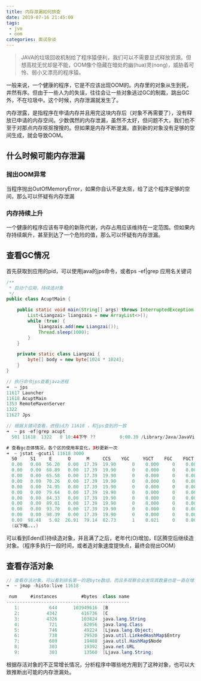 ```yaml
---
title: 内存泄漏如何排查
date: 2019-07-16 21:45:00
tags:
 - jvm
 - oom
categories: 面试杂谈
---
```


> JAVA的垃圾回收机制给了程序猿便利，我们可以不需要显式释放资源。但想高枕无忧却是不能，OOM像个隐藏在暗处的幽(hua)灵(nong)，威胁着可怜、弱小又漂亮的程序猿。

一般来说，一个健康的程序，它是不应该出现OOM的。内存里的对象从生到死，井然有序。但由于一些人为的失误，往往会让一些对象逃过GC的制裁，跳出GC外，不在垃圾中。这个时候，内存泄漏就发生了。

内存泄露，是指程序在申请内存并且用完这块内存后（对象不再需要了），没有释放已申请的内存空间。少数偶然的内存泄漏，虽然不太好，但问题不大，我们也不至于对那点内存抠抠搜搜的。但如果是内存不断泄漏，直到新的对象没有足够的空间生成，就会导致OOM。

## 什么时候可能内存泄漏

### 抛出OOM异常

当程序抛出OutOfMemoryError，如果你自认不是太抠，给了这个程序足够的空间，那么可以怀疑有内存泄漏

### 内存持续上升

一个健康的程序应该有平稳的新陈代谢，内存占用应该维持在一定范围。但如果内存持续飙升，甚至到达了一个危险的值，那么可以怀疑有内存泄漏。

## 查看GC情况

首先获取到应用的pid，可以使用java的jps命令，或者ps -ef|grep 应用名关键词

```java
/**
 * 启动个应用，持续造对象
 */
public class AcuptMain {

    public static void main(String[] args) throws InterruptedException {
        List<Liangzai> liangzais = new ArrayList<>();
        while (true) {
            liangzais.add(new Liangzai());
            Thread.sleep(1000);
        }
    }

    private static class Liangzai {
        byte[] body = new byte[1024 * 1024];
    }
}
```

```java
// 执行命令jps查看java进程
➜  ~ jps
11617 Launcher
11618 AcuptMain
1353 RemoteMavenServer
1322 
11627 Jps
```

```java
// 根据关键词查看，进程id为 11618 ，和jps查到的一致
➜  ~ ps -ef|grep acupt
  501 11618  1322   0 10:44下午 ??         0:00.39 /Library/Java/JavaVirtualMachines...
```

```java
# 查看gc总体情况，各个区的使用率变化，3秒更新一次
➜  ~ jstat -gcutil 11618 3000 
  S0     S1     E      O      M     CCS    YGC     YGCT    FGC    FGCT     GCT   
  0.00   0.00  56.20   0.00  17.39  19.90      0    0.000     0    0.000    0.000
  0.00   0.00  60.89   0.00  17.39  19.90      0    0.000     0    0.000    0.000
  0.00   0.00  65.58   0.00  17.39  19.90      0    0.000     0    0.000    0.000
  0.00   0.00  70.26   0.00  17.39  19.90      0    0.000     0    0.000    0.000
  0.00   0.00  74.95   0.00  17.39  19.90      0    0.000     0    0.000    0.000
  0.00   0.00  79.64   0.00  17.39  19.90      0    0.000     0    0.000    0.000
  0.00   0.00  84.33   0.00  17.39  19.90      0    0.000     0    0.000    0.000
  0.00   0.00  89.01   0.00  17.39  19.90      0    0.000     0    0.000    0.000
  0.00   0.00  93.70   0.00  17.39  19.90      0    0.000     0    0.000    0.000
  0.00   0.00  98.39   0.00  17.39  19.90      0    0.000     0    0.000    0.000
  0.00  98.48   5.02  26.91  79.14  82.73      1    0.021     0    0.000    0.021
  (以下略...)
```

可以看到Eden(E)持续造对象，并且满了之后，老年代(O)增加，E区腾空后继续造对象。（程序多执行一段时间，或者造对象速度提快点，最终会抛出OOM）

## 查看存活对象

```java
// 查看存活对象，可以看到排名第一的是byte数组，而且多观察会会发现其数量也是一直在增加
➜  ~ jmap -histo:live 11618

 num     #instances         #bytes  class name
----------------------------------------------
   1:           644      103949616  [B
   2:          4342         416736  [C
   3:          4326         103824  java.lang.String
   4:           721          82056  java.lang.Class
   5:           746          49224  [Ljava.lang.Object;
   6:           738          29520  java.util.LinkedHashMap$Entry
   7:           609          19488  java.util.HashMap$Node
   8:           303          19392  java.net.URL
   9:           303          13560  [Ljava.lang.String;
```

根据存活对象的不正常增长情况，分析程序中哪些地方用到了这种对象，也可以大致推断出可能的内存泄漏处。